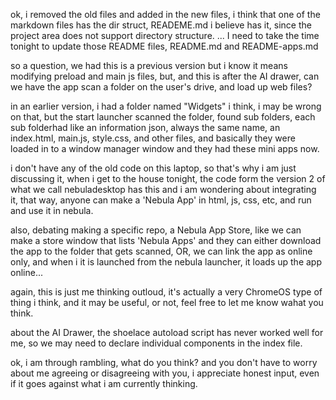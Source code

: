 ok, i removed the old files and added in the new files, i think that one of the markdown files has the dir struct, READEME.md i believe has it, since the project area does not support directory structure.   ... I need to take the time tonight to update those README files, README.md and README-apps.md

so a question, we had this is a previous version but i know it means modifying preload and main js files, but, and this is after the AI drawer, can we have the app scan a folder on the user's drive, and load up web files?

in an earlier version, i had a folder named "Widgets" i think, i may be wrong on that,  but the start launcher scanned the folder, found sub folders, each sub folderhad like an information json, always the same name, an index.html, main.js, style.css, and other files, and basically they were loaded in to a window manager window and they had these mini apps now.  

i don't have any of the old code on this laptop, so that's why i am just discussing it, when i get to the house tonight, the code form the version 2 of what we call nebuladesktop has this and i am wondering about integrating it, that way, anyone can make a 'Nebula App' in html, js, css, etc, and run and use it in nebula.

also, debating making a specific repo, a Nebula App Store, like we can make a store window that lists 'Nebula Apps' and they can either download the app to the folder that gets scanned, OR, we can link the app as online only, and when i it is launched from the nebula launcher, it loads up the app online...

again, this is just me thinking outloud, it's actually a very ChromeOS type of thing i think, and it may be useful, or not, feel free to let me know wahat you think.

about the AI Drawer, the shoelace autoload script has never worked well for me, so we may need to declare individual components in the index file.  

ok, i am through rambling, what do you think?  and you don't have to worry about me agreeing or disagreeing with you, i appreciate honest input, even if it goes against what i am currently thinking.

